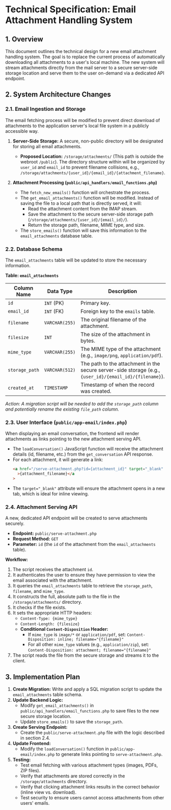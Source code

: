 # Technical Specification: Email Attachment Handling System

## 1. Overview

This document outlines the technical design for a new email attachment handling system. The goal is to replace the current process of automatically downloading all attachments to a user's local machine. The new system will stream attachments directly from the mail server to a secure server-side storage location and serve them to the user on-demand via a dedicated API endpoint.

## 2. System Architecture Changes

### 2.1. Email Ingestion and Storage

The email fetching process will be modified to prevent direct download of attachments to the application server's local file system in a publicly accessible way.

1.  **Server-Side Storage:** A secure, non-public directory will be designated for storing all email attachments.

    - **Proposed Location:** `/storage/attachments/` (This path is outside the webroot `/public`). The directory structure within will be organized by `user_id` and `email_id` to prevent filename collisions, e.g., `/storage/attachments/{user_id}/{email_id}/{attachment_filename}`.

2.  **Attachment Processing (`public/api_handlers/email_functions.php`)**
    - The `fetch_new_emails()` function will orchestrate the process.
    - The `get_email_attachments()` function will be modified. Instead of saving the file to a local path that is directly served, it will:
      - Read the attachment content from the IMAP stream.
      - Save the attachment to the secure server-side storage path (`/storage/attachments/{user_id}/{email_id}/`).
      - Return the storage path, filename, MIME type, and size.
    - The `store_emails()` function will save this information to the `email_attachments` database table.

### 2.2. Database Schema

The `email_attachments` table will be updated to store the necessary information.

**Table: `email_attachments`**

| Column Name    | Data Type      | Description                                                                                             |
| -------------- | -------------- | ------------------------------------------------------------------------------------------------------- |
| `id`           | `INT` (PK)     | Primary key.                                                                                            |
| `email_id`     | `INT` (FK)     | Foreign key to the `emails` table.                                                                      |
| `filename`     | `VARCHAR(255)` | The original filename of the attachment.                                                                |
| `filesize`     | `INT`          | The size of the attachment in bytes.                                                                    |
| `mime_type`    | `VARCHAR(255)` | The MIME type of the attachment (e.g., `image/png`, `application/pdf`).                                 |
| `storage_path` | `VARCHAR(512)` | The path to the attachment in the secure server-side storage (e.g., `{user_id}/{email_id}/{filename}`). |
| `created_at`   | `TIMESTAMP`    | Timestamp of when the record was created.                                                               |

_Action: A migration script will be needed to add the `storage_path` column and potentially rename the existing `file_path` column._

### 2.3. User Interface (`public/app-email/index.php`)

When displaying an email conversation, the frontend will render attachments as links pointing to the new attachment serving API.

- The `loadConversation()` JavaScript function will receive the attachment details (id, filename, etc.) from the `get_conversation` API response.
- For each attachment, it will generate a link:
  ```html
  <a href="/serve-attachment.php?id={attachment_id}" target="_blank"
    >{attachment_filename}</a
  >
  ```
- The `target="_blank"` attribute will ensure the attachment opens in a new tab, which is ideal for inline viewing.

### 2.4. Attachment Serving API

A new, dedicated API endpoint will be created to serve attachments securely.

- **Endpoint:** `public/serve-attachment.php`
- **Request Method:** `GET`
- **Parameter:** `id` (the `id` of the attachment from the `email_attachments` table).

**Workflow:**

1.  The script receives the attachment `id`.
2.  It authenticates the user to ensure they have permission to view the email associated with the attachment.
3.  It queries the `email_attachments` table to retrieve the `storage_path`, `filename`, and `mime_type`.
4.  It constructs the full, absolute path to the file in the `/storage/attachments/` directory.
5.  It checks if the file exists.
6.  It sets the appropriate HTTP headers:
    - `Content-Type: {mime_type}`
    - `Content-Length: {filesize}`
    - **Conditional `Content-Disposition` Header:**
      - If `mime_type` is `image/*` or `application/pdf`, set:
        `Content-Disposition: inline; filename="{filename}"`
      - For all other `mime_type` values (e.g., `application/zip`), set:
        `Content-Disposition: attachment; filename="{filename}"`
7.  The script reads the file from the secure storage and streams it to the client.

## 3. Implementation Plan

1.  **Create Migration:** Write and apply a SQL migration script to update the `email_attachments` table schema.
2.  **Update Backend Logic:**
    - Modify `get_email_attachments()` in `public/api_handlers/email_functions.php` to save files to the new secure storage location.
    - Update `store_emails()` to save the `storage_path`.
3.  **Create Serving Endpoint:**
    - Create the `public/serve-attachment.php` file with the logic described in section 2.4.
4.  **Update Frontend:**
    - Modify the `loadConversation()` function in `public/app-email/index.php` to generate links pointing to `serve-attachment.php`.
5.  **Testing:**
    - Test email fetching with various attachment types (images, PDFs, ZIP files).
    - Verify that attachments are stored correctly in the `/storage/attachments` directory.
    - Verify that clicking attachment links results in the correct behavior (inline view vs. download).
    - Test security to ensure users cannot access attachments from other users' emails.
